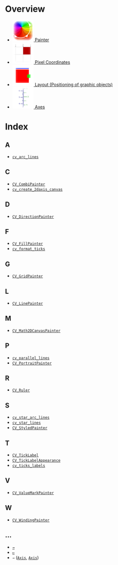 # Overview

  * [![./Painter_docicon.png](./Painter_docicon.png) Painter](./Painter.md)
  * [![./PixelCoordinates_docicon.png](./PixelCoordinates_docicon.png) Pixel Coordinates](./PixelCoordinates.md)
  * [![./LayoutTutorial_docicon.png](./LayoutTutorial_docicon.png) Layout (Positioning of graphic objects)](./LayoutTutorial.md)
  * [![./Axis_docicon.png](./Axis_docicon.png) Axes](./Axis.md)

# Index

## A

  * [`cv_arc_lines`](./Painter.md#user-content-cv_arc_lines)

## C

  * [`CV_CombiPainter`](./Painter.md#user-content-cv_combipainter)
  * [`cv_create_2daxis_canvas`](./Axis.md#user-content-cv_create_2daxis_canvas)

## D

  * [`CV_DirectionPainter`](./Painter.md#user-content-cv_directionpainter)

## F

  * [`CV_FillPainter`](./Painter.md#user-content-cv_fillpainter)
  * [`cv_format_ticks`](./Axis.md#user-content-cv_format_ticks)

## G

  * [`CV_GridPainter`](./Painter.md#user-content-cv_gridpainter)

## L

  * [`CV_LinePainter`](./Painter.md#user-content-cv_linepainter)

## M

  * [`CV_Math2DCanvasPainter`](./Painter.md#user-content-cv_math2dcanvaspainter)

## P

  * [`cv_parallel_lines`](./Painter.md#user-content-cv_parallel_lines)
  * [`CV_PortraitPainter`](./Painter.md#user-content-cv_portraitpainter)

## R

  * [`CV_Ruler`](./Axis.md#user-content-cv_ruler)

## S

  * [`cv_star_arc_lines`](./Painter.md#user-content-cv_star_arc_lines)
  * [`cv_star_lines`](./Painter.md#user-content-cv_star_lines)
  * [`CV_StyledPainter`](./Painter.md#user-content-cv_styledpainter)

## T

  * [`CV_TickLabel`](./Axis.md#user-content-cv_ticklabel)
  * [`CV_TickLabelAppearance`](./Axis.md#user-content-cv_ticklabelappearance)
  * [`cv_ticks_labels`](./Axis.md#user-content-cv_ticks_labels)

## V

  * [`CV_ValueMarkPainter`](./Painter.md#user-content-cv_valuemarkpainter)

## W

  * [`CV_WindingPainter`](./Painter.md#user-content-cv_windingpainter)

## …

  * [`→`](./Painter.md#user-content--u2192)
  * [`↦`](./Painter.md#user-content--u21a6)
  * `⇒` ([`Axis`](./Axis.md#user-content--u21d2), [`Axis`](./Axis.md#user-content--u21d2-1))



